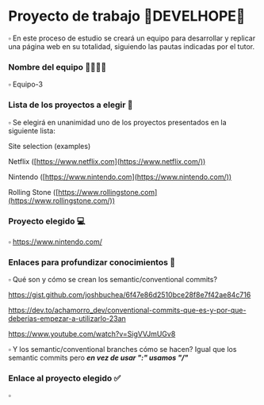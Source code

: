 # Proyecto de trabajo 🚸DEVELHOPE🚸
  ▫️ En este proceso de estudio se creará un equipo para desarrollar y replicar una página web en su totalidad, siguiendo las pautas indicadas por el tutor. 

### Nombre del equipo 👨‍👩‍👧‍👦
  ▫️ Equipo-3

### Lista de los proyectos a elegir 📃
  ▫️ Se elegirá en unanimidad uno de los proyectos presentados en la siguiente lista: 

  Site selection (examples)

Netflix ([https://www.netflix.com](https://www.netflix.com/))

Nintendo ([https://www.nintendo.com](https://www.nintendo.com/))

Rolling Stone ([https://www.rollingstone.com](https://www.rollingstone.com/))
  

### Proyecto elegido 💻

  ▫️ https://www.nintendo.com/
  
### Enlaces para profundizar conocimientos 🎒
  ▫️ Qué son y cómo se crean los semantic/conventional commits?
  
  https://gist.github.com/joshbuchea/6f47e86d2510bce28f8e7f42ae84c716
  
  https://dev.to/achamorro_dev/conventional-commits-que-es-y-por-que-deberias-empezar-a-utilizarlo-23an

  https://www.youtube.com/watch?v=SigVVJmUGv8
  
  ▫️ Y los semantic/conventional branches cómo se hacen? Igual que los semantic commits pero ***en vez de usar ":" usamos "/"***
  
### Enlace al proyecto elegido ✅
  ▫️ 
